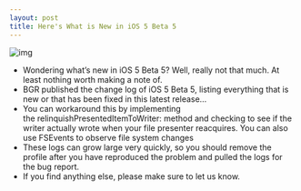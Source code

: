 ```yaml
---
layout: post
title: Here's What is New in iOS 5 Beta 5
---
```

![img](http://media.idownloadblog.com/wp-content/uploads/2011/08/iOS-5-Beta-5.png)
* Wondering what’s new in iOS 5 Beta 5? Well, really not that much. At least nothing worth making a note of.
* BGR published the change log of iOS 5 Beta 5, listing everything that is new or that has been fixed in this latest release…
* You can workaround this by implementing the relinquishPresentedItemToWriter: method and checking to see if the writer actually wrote when your file presenter reacquires. You can also use FSEvents to observe file system changes
* These logs can grow large very quickly, so you should remove the profile after you have reproduced the problem and pulled the logs for the bug report.
* If you find anything else, please make sure to let us know.

